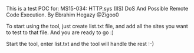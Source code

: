 This is a test POC for:
MS15-034: HTTP.sys (IIS) DoS And Possible Remote Code Execution.
By Ebrahim Hegazy @Zigoo0

To start using the tool, just create list.txt file, and add all the sites you want to test to that file.
And you are ready to go :)

Start the tool, enter list.txt and the tool will handle the rest :-)
